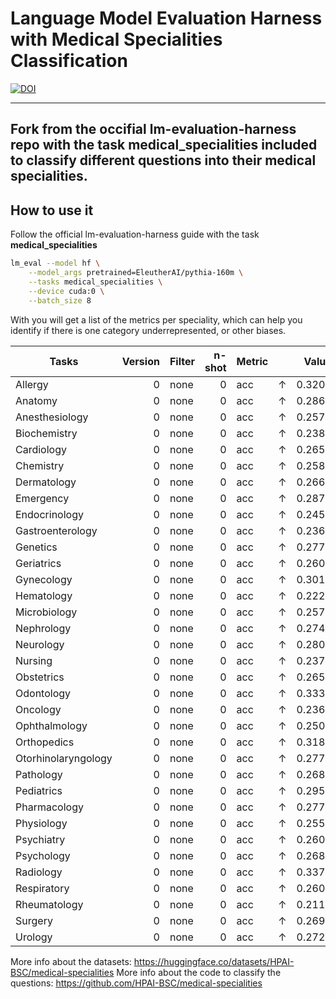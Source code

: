 # Language Model Evaluation Harness with Medical Specialities Classification

[![DOI](https://zenodo.org/badge/DOI/10.5281/zenodo.10256836.svg)](https://doi.org/10.5281/zenodo.10256836)

---
Fork from the occifial lm-evaluation-harness repo with the task medical_specialities included to classify different questions into their medical specialities.
---

## How to use it

Follow the official lm-evaluation-harness guide with the task **medical_specialities**

```bash
lm_eval --model hf \
    --model_args pretrained=EleutherAI/pythia-160m \
    --tasks medical_specialities \
    --device cuda:0 \
    --batch_size 8
```

With you will get a list of the metrics per speciality, which can help you identify if there is one category underrepresented, or other biases.

|       Tasks       |Version|Filter|n-shot|Metric|   |Value |   |Stderr|
|-------------------|------:|------|-----:|------|---|-----:|---|-----:|
|Allergy            |      0|none  |     0|acc   |↑  |0.3200|±  |0.0469|
|Anatomy            |      0|none  |     0|acc   |↑  |0.2862|±  |0.0186|
|Anesthesiology     |      0|none  |     0|acc   |↑  |0.2577|±  |0.0344|
|Biochemistry       |      0|none  |     0|acc   |↑  |0.2388|±  |0.0104|
|Cardiology         |      0|none  |     0|acc   |↑  |0.2659|±  |0.0211|
|Chemistry          |      0|none  |     0|acc   |↑  |0.2587|±  |0.0193|
|Dermatology        |      0|none  |     0|acc   |↑  |0.2660|±  |0.0323|
|Emergency          |      0|none  |     0|acc   |↑  |0.2871|±  |0.0319|
|Endocrinology      |      0|none  |     0|acc   |↑  |0.2456|±  |0.0216|
|Gastroenterology   |      0|none  |     0|acc   |↑  |0.2364|±  |0.0207|
|Genetics           |      0|none  |     0|acc   |↑  |0.2776|±  |0.0192|
|Geriatrics         |      0|none  |     0|acc   |↑  |0.2609|±  |0.0532|
|Gynecology         |      0|none  |     0|acc   |↑  |0.3015|±  |0.0395|
|Hematology         |      0|none  |     0|acc   |↑  |0.2220|±  |0.0184|
|Microbiology       |      0|none  |     0|acc   |↑  |0.2576|±  |0.0141|
|Nephrology         |      0|none  |     0|acc   |↑  |0.2747|±  |0.0271|
|Neurology          |      0|none  |     0|acc   |↑  |0.2801|±  |0.0210|
|Nursing            |      0|none  |     0|acc   |↑  |0.2374|±  |0.0303|
|Obstetrics         |      0|none  |     0|acc   |↑  |0.2655|±  |0.0235|
|Odontology         |      0|none  |     0|acc   |↑  |0.3337|±  |0.0149|
|Oncology           |      0|none  |     0|acc   |↑  |0.2367|±  |0.0272|
|Ophthalmology      |      0|none  |     0|acc   |↑  |0.2500|±  |0.0367|
|Orthopedics        |      0|none  |     0|acc   |↑  |0.3180|±  |0.0317|
|Otorhinolaryngology|      0|none  |     0|acc   |↑  |0.2775|±  |0.0310|
|Pathology          |      0|none  |     0|acc   |↑  |0.2680|±  |0.0452|
|Pediatrics         |      0|none  |     0|acc   |↑  |0.2959|±  |0.0267|
|Pharmacology       |      0|none  |     0|acc   |↑  |0.2772|±  |0.0158|
|Physiology         |      0|none  |     0|acc   |↑  |0.2559|±  |0.0254|
|Psychiatry         |      0|none  |     0|acc   |↑  |0.2601|±  |0.0143|
|Psychology         |      0|none  |     0|acc   |↑  |0.2686|±  |0.0202|
|Radiology          |      0|none  |     0|acc   |↑  |0.3371|±  |0.0504|
|Respiratory        |      0|none  |     0|acc   |↑  |0.2600|±  |0.0235|
|Rheumatology       |      0|none  |     0|acc   |↑  |0.2110|±  |0.0393|
|Surgery            |      0|none  |     0|acc   |↑  |0.2697|±  |0.0334|
|Urology            |      0|none  |     0|acc   |↑  |0.2727|±  |0.0427|


More info about the datasets: https://huggingface.co/datasets/HPAI-BSC/medical-specialities 
More info about the code to classify the questions: https://github.com/HPAI-BSC/medical-specialities